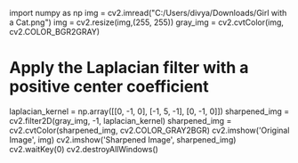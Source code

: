 import numpy as np
img = cv2.imread("C:/Users/divya/Downloads/Girl with a Cat.png")
img = cv2.resize(img,(255, 255))
gray_img = cv2.cvtColor(img, cv2.COLOR_BGR2GRAY)
# Apply the Laplacian filter with a positive center coefficient
laplacian_kernel = np.array([[0, -1, 0], [-1, 5, -1], [0, -1, 0]])
sharpened_img = cv2.filter2D(gray_img, -1, laplacian_kernel)
sharpened_img = cv2.cvtColor(sharpened_img, cv2.COLOR_GRAY2BGR)
cv2.imshow('Original Image', img)
cv2.imshow('Sharpened Image', sharpened_img)
cv2.waitKey(0)
cv2.destroyAllWindows()
